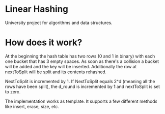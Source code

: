 # Linear Hashing

University project for algorithms and data structures.

# How does it work?
At the beginning the hash table has two rows (0 and 1 in binary) with each one bucket that has 3 empty spaces.
As soon as there's a collision a bucket will be added and the key will be inserted. Additionally the row at nextToSplit will be split and its contents rehashed.

NextToSplit is incremented by 1. If NextToSplit equals 2^d (meaning all the rows have been split), the d_round is incremented by 1 and nextToSplit is set to zero.


The implementation works as template. It supports a few different methods like insert, erase, size, etc.

